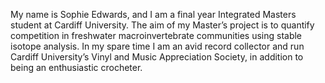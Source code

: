 My name is Sophie Edwards, and I am a final year Integrated Masters student at Cardiff University. The aim of my Master’s project is to quantify competition in freshwater macroinvertebrate communities using stable isotope analysis. In my spare time I am an avid record collector and run Cardiff University’s Vinyl and Music Appreciation Society, in addition to being an enthusiastic crocheter. 
